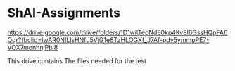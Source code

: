 # ShAI-Assignments

https://drive.google.com/drive/folders/1D1wilTeoNdE0kp4Kv8l6GssHQpFA6Qqr?fbclid=IwAR0NILlsHNfu5VjG1e8TzHLOGXf_J7Af-pdv5ymmpPE7-VOX7monhnjPbl8

This drive contains The files needed for the test
